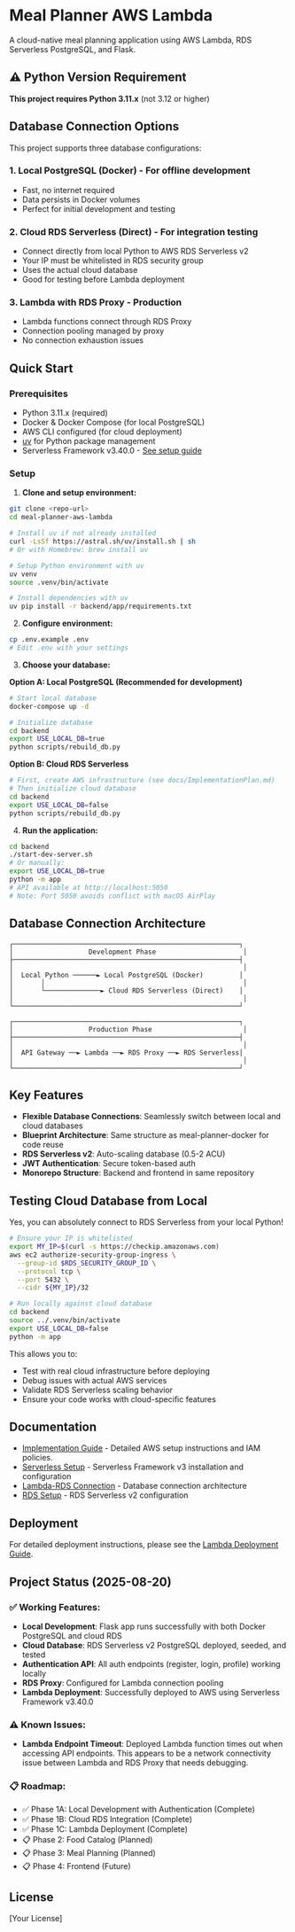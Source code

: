 # Meal Planner AWS Lambda

A cloud-native meal planning application using AWS Lambda, RDS Serverless PostgreSQL, and Flask.

## ⚠️ Python Version Requirement

**This project requires Python 3.11.x** (not 3.12 or higher)

## Database Connection Options

This project supports three database configurations:

### 1. **Local PostgreSQL (Docker)** - For offline development
- Fast, no internet required
- Data persists in Docker volumes
- Perfect for initial development and testing

### 2. **Cloud RDS Serverless (Direct)** - For integration testing
- Connect directly from local Python to AWS RDS Serverless v2
- Your IP must be whitelisted in RDS security group
- Uses the actual cloud database
- Good for testing before Lambda deployment

### 3. **Lambda with RDS Proxy** - Production
- Lambda functions connect through RDS Proxy
- Connection pooling managed by proxy
- No connection exhaustion issues

## Quick Start

### Prerequisites

- Python 3.11.x (required)
- Docker & Docker Compose (for local PostgreSQL)
- AWS CLI configured (for cloud deployment)
- [uv](https://github.com/astral-sh/uv) for Python package management
- Serverless Framework v3.40.0 - [See setup guide](docs/Serverless-Setup.md)

### Setup

1. **Clone and setup environment:**
```bash
git clone <repo-url>
cd meal-planner-aws-lambda

# Install uv if not already installed
curl -LsSf https://astral.sh/uv/install.sh | sh
# Or with Homebrew: brew install uv

# Setup Python environment with uv
uv venv
source .venv/bin/activate

# Install dependencies with uv
uv pip install -r backend/app/requirements.txt
```

2. **Configure environment:**
```bash
cp .env.example .env
# Edit .env with your settings
```

3. **Choose your database:**

**Option A: Local PostgreSQL (Recommended for development)**
```bash
# Start local database
docker-compose up -d

# Initialize database
cd backend
export USE_LOCAL_DB=true
python scripts/rebuild_db.py
```

**Option B: Cloud RDS Serverless**
```bash
# First, create AWS infrastructure (see docs/ImplementationPlan.md)
# Then initialize cloud database
cd backend
export USE_LOCAL_DB=false
python scripts/rebuild_db.py
```

4. **Run the application:**
```bash
cd backend
./start-dev-server.sh
# Or manually:
export USE_LOCAL_DB=true
python -m app
# API available at http://localhost:5050
# Note: Port 5050 avoids conflict with macOS AirPlay
```

## Database Connection Architecture

```
┌─────────────────────────────────────────────────────────┐
│                   Development Phase                      │
├─────────────────────────────────────────────────────────┤
│                                                          │
│  Local Python ──────► Local PostgreSQL (Docker)         │
│       │                                                  │
│       └──────────────► Cloud RDS Serverless (Direct)    │
│                                                          │
└─────────────────────────────────────────────────────────┘

┌─────────────────────────────────────────────────────────┐
│                   Production Phase                       │
├─────────────────────────────────────────────────────────┤
│                                                          │
│  API Gateway ──► Lambda ──► RDS Proxy ──► RDS Serverless│
│                                                          │
└─────────────────────────────────────────────────────────┘
```

## Key Features

- **Flexible Database Connections**: Seamlessly switch between local and cloud databases
- **Blueprint Architecture**: Same structure as meal-planner-docker for code reuse
- **RDS Serverless v2**: Auto-scaling database (0.5-2 ACU)
- **JWT Authentication**: Secure token-based auth
- **Monorepo Structure**: Backend and frontend in same repository

## Testing Cloud Database from Local

Yes, you can absolutely connect to RDS Serverless from your local Python! 

```bash
# Ensure your IP is whitelisted
export MY_IP=$(curl -s https://checkip.amazonaws.com)
aws ec2 authorize-security-group-ingress \
  --group-id $RDS_SECURITY_GROUP_ID \
  --protocol tcp \
  --port 5432 \
  --cidr ${MY_IP}/32

# Run locally against cloud database
cd backend
source ../.venv/bin/activate
export USE_LOCAL_DB=false
python -m app
```

This allows you to:
- Test with real cloud infrastructure before deploying
- Debug issues with actual AWS services
- Validate RDS Serverless scaling behavior
- Ensure your code works with cloud-specific features

## Documentation

- [Implementation Guide](docs/ImplementationGuide.md) - Detailed AWS setup instructions and IAM policies.
- [Serverless Setup](docs/Serverless-Setup.md) - Serverless Framework v3 installation and configuration
- [Lambda-RDS Connection](docs/Lambda-RDS-Connection.md) - Database connection architecture
- [RDS Setup](docs/RDS-Setup.md) - RDS Serverless v2 configuration

## Deployment

For detailed deployment instructions, please see the [Lambda Deployment Guide](docs/Lambda-Deployment.md).

## Project Status (2025-08-20)

### ✅ Working Features:
- **Local Development**: Flask app runs successfully with both Docker PostgreSQL and cloud RDS
- **Cloud Database**: RDS Serverless v2 PostgreSQL deployed, seeded, and tested
- **Authentication API**: All auth endpoints (register, login, profile) working locally
- **RDS Proxy**: Configured for Lambda connection pooling
- **Lambda Deployment**: Successfully deployed to AWS using Serverless Framework v3.40.0

### ⚠️ Known Issues:
- **Lambda Endpoint Timeout**: Deployed Lambda function times out when accessing API endpoints. This appears to be a network connectivity issue between Lambda and RDS Proxy that needs debugging.

### 📋 Roadmap:
- ✅ Phase 1A: Local Development with Authentication (Complete)
- ✅ Phase 1B: Cloud RDS Integration (Complete)
- ✅ Phase 1C: Lambda Deployment (Complete)
- 📋 Phase 2: Food Catalog (Planned)
- 📋 Phase 3: Meal Planning (Planned)
- 📋 Phase 4: Frontend (Future)

## License

[Your License]

